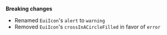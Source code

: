 **Breaking changes**

- Renamed `EuiIcon`'s `alert` to `warning`
- Removed `EuiIcon`'s `crossInACircleFilled` in favor of `error`
